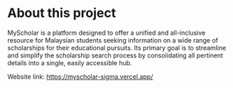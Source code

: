 # About this project

MyScholar is a platform designed to offer a unified and all-inclusive resource for Malaysian students seeking information on a wide range of scholarships for their educational pursuits. Its primary goal is to streamline and simplify the scholarship search process by consolidating all pertinent details into a single, easily accessible hub.

Website link: https://myscholar-sigma.vercel.app/
